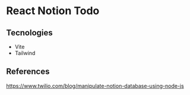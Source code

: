 # React Notion Todo

## Tecnologies
* Vite
* Tailwind

## References
https://www.twilio.com/blog/manipulate-notion-database-using-node-js
